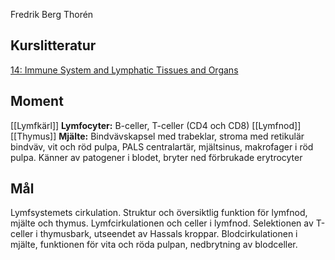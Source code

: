 Fredrik Berg Thorén

## Kurslitteratur
[14: Immune System and Lymphatic Tissues and Organs](https://anatomicalsciences-lwwhealthlibrary-com.ezproxy.ub.gu.se/content.aspx?sectionid=257427569&bookid=3290)
## Moment
[[Lymfkärl]]
**Lymfocyter:** B-celler, T-celler (CD4 och CD8)
[[Lymfnod]]
[[Thymus]]
**Mjälte:** Bindvävskapsel med trabeklar, stroma med retikulär bindväv, vit och röd pulpa, PALS centralartär, mjältsinus, makrofager i röd pulpa. Känner av patogener i blodet, bryter ned förbrukade erytrocyter

## Mål
Lymfsystemets cirkulation.
Struktur och översiktlig funktion för lymfnod, mjälte och thymus.
Lymfcirkulationen och celler i lymfnod.
Selektionen av T-celler i thymusbark, utseendet av Hassals kroppar.
Blodcirkulationen i mjälte, funktionen för vita och röda pulpan, nedbrytning av blodceller.